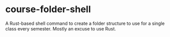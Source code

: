 # course-folder-shell
A Rust-based shell command to create a folder structure to use for a single class every semester. Mostly an excuse to use Rust.
